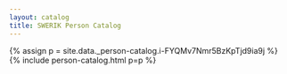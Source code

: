 ```yaml
---
layout: catalog
title: SWERIK Person Catalog
---
```

{% assign p = site.data._person-catalog.i-FYQMv7Nmr5BzKpTjd9ia9j %}
{% include person-catalog.html p=p %}

